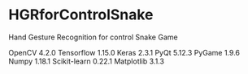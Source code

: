 # HGRforControlSnake
Hand Gesture Recognition for control Snake Game

OpenCV 4.2.0
Tensorflow 1.15.0
Keras 2.3.1
PyQt 5.12.3
PyGame 1.9.6
Numpy 1.18.1
Scikit-learn 0.22.1
Matplotlib 3.1.3

